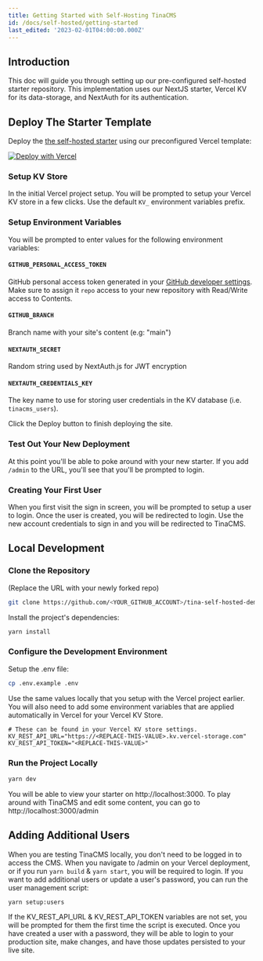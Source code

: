 ```yaml
---
title: Getting Started with Self-Hosting TinaCMS
id: /docs/self-hosted/getting-started
last_edited: '2023-02-01T04:00:00.000Z'
---
```


## Introduction

This doc will guide you through setting up our pre-configured self-hosted starter repository. This implementation uses our NextJS starter, Vercel KV for its data-storage, and NextAuth for its authentication.

## Deploy The Starter Template

Deploy the [the self-hosted starter](https://github.com/tinacms/tina-self-hosted-demo) using our preconfigured Vercel template:

[![Deploy with Vercel](https://vercel.com/button)](https://vercel.com/new/clone?repository-url=https%3A%2F%2Fgithub.com%2Ftinacms%2Ftina-self-hosted-demo\&env=GITHUB_PERSONAL_ACCESS_TOKEN,GITHUB_BRANCH,NEXTAUTH_SECRET,KV_REST_API_JAMES_REST_API_URL,KV_REST_API_JAMES_REST_API_TOKEN,NEXTAUTH_CREDENTIALS_KEY\&envDescription=See%20the%20self-hosted%20demo%20README%20for%20more%20information\&envLink=https%3A%2F%2Fgithub.com%2Ftinacms%2Ftina-self-hosted-demo%2Fblob%2Fmain%2FREADME.md\&project-name=tina-self-hosted-demo\&repository-name=tina-self-hosted-demo\&stores=%5B%7B%22type%22%3A%22kv%22%7D%5D&)

### Setup KV Store

In the initial Vercel project setup. You will be prompted to setup your Vercel KV store in a few clicks. Use the default `KV_` environment variables prefix.

### Setup Environment Variables

You will be prompted to enter values for the following environment variables:

#### `GITHUB_PERSONAL_ACCESS_TOKEN`

GitHub personal access token generated in your [GitHub developer settings](https://github.com/settings/personal-access-tokens/new). Make sure to assign it `repo` access to your new repository with Read/Write access to Contents.

#### `GITHUB_BRANCH`

Branch name with your site's content (e.g: "main")

#### `NEXTAUTH_SECRET`

Random string used by NextAuth.js for JWT encryption

#### `NEXTAUTH_CREDENTIALS_KEY`

The key name to use for storing user credentials in the KV database (i.e. `tinacms_users`).

Click the Deploy button to finish deploying the site.

### Test Out Your New Deployment

At this point you'll be able to poke around with your new starter. If you add `/admin` to the URL, you'll see that you'll be prompted to login.

### Creating Your First User

When you first visit the sign in screen, you will be prompted to setup a user to login. Once the user is created, you will be redirected to login. Use the new account credentials to sign in and you will be redirected to TinaCMS.

## Local Development

### Clone the Repository

(Replace the URL with your newly forked repo)

```bash
git clone https://github.com/<YOUR_GITHUB_ACCOUNT>/tina-self-hosted-demo self-hosted-demo
```

Install the project's dependencies:

```bash
yarn install
```

### Configure the Development Environment

Setup the .env file:

```bash
cp .env.example .env
```

Use the same values locally that you setup with the Vercel project earlier.
You will also need to add some environment variables that are applied automatically in Vercel for your Vercel KV Store.

```env
# These can be found in your Vercel KV store settings.
KV_REST_API_URL="https://<REPLACE-THIS-VALUE>.kv.vercel-storage.com"
KV_REST_API_TOKEN="<REPLACE-THIS-VALUE>"
```

### Run the Project Locally

```bash
yarn dev
```

You will be able to view your starter on http://localhost:3000. To play around with TinaCMS and edit some content, you can go to http://localhost:3000/admin

## Adding Additional Users

When you are testing TinaCMS locally, you don't need to be logged in to access the CMS.
When you navigate to /admin on your Vercel deployment, or if you run `yarn build` & `yarn start`, you will be required to login. If you want to add additional users or update a user's password, you can run the user management script:

```bash
yarn setup:users
```

If the KV\_REST\_API\_URL & KV\_REST\_API\_TOKEN variables are not set, you will be prompted for them the first time the script is executed. Once you have created a user with a password, they will be able to login to your production site, make changes, and have those updates persisted to your live site.
